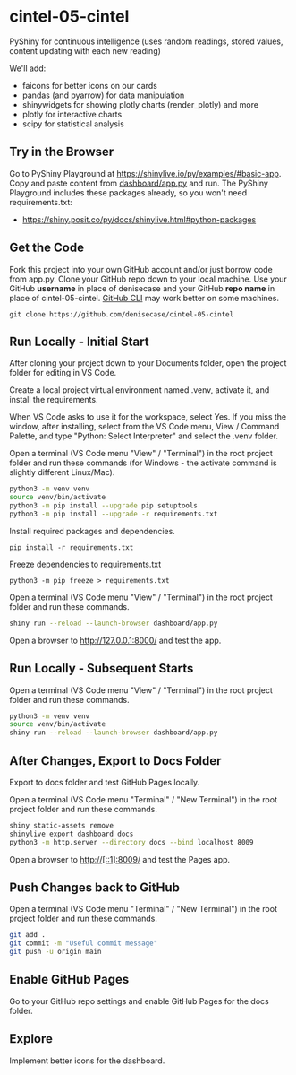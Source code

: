 # cintel-05-cintel

PyShiny for continuous intelligence (uses random readings, stored values, content updating with each new reading)

We'll add:

- faicons for better icons on our cards
- pandas (and pyarrow) for data manipulation
- shinywidgets for showing plotly charts (render_plotly) and more
- plotly for interactive charts
- scipy for statistical analysis

## Try in the Browser

Go to PyShiny Playground at <https://shinylive.io/py/examples/#basic-app>.
Copy and paste content from [dashboard/app.py](dashboard/app.py) and run.
The PyShiny Playground includes these packages already, so you won't need requirements.txt:

- <https://shiny.posit.co/py/docs/shinylive.html#python-packages>

## Get the Code

Fork this project into your own GitHub account and/or just borrow code from app.py.
Clone your GitHub repo down to your local machine.
Use your GitHub **username** in place of denisecase and your GitHub **repo name** in place of cintel-05-cintel.
[GitHub CLI](https://cli.github.com/) may work better on some machines.

```shell
git clone https://github.com/denisecase/cintel-05-cintel
```

## Run Locally - Initial Start

After cloning your project down to your Documents folder, open the project folder for editing in VS Code.

Create a local project virtual environment named .venv, activate it, and install the requirements.

When VS Code asks to use it for the workspace, select Yes.
If you miss the window, after installing, select from the VS Code menu, View / Command Palette, and type "Python: Select Interpreter" and select the .venv folder.

Open a terminal (VS Code menu "View" / "Terminal") in the root project folder and run these commands (for Windows - the activate command is slightly different Linux/Mac).

```zsh
python3 -m venv venv
source venv/bin/activate
python3 -m pip install --upgrade pip setuptools
python3 -m pip install --upgrade -r requirements.txt
```
Install required packages and dependencies. 
```
pip install -r requirements.txt
```
Freeze dependencies to requirements.txt  
```
python3 -m pip freeze > requirements.txt
```
Open a terminal (VS Code menu "View" / "Terminal") in the root project folder and run these commands.

```zsh
shiny run --reload --launch-browser dashboard/app.py
```


Open a browser to <http://127.0.0.1:8000/> and test the app.

## Run Locally - Subsequent Starts

Open a terminal (VS Code menu "View" / "Terminal") in the root project folder and run these commands.

```zsh
python3 -m venv venv
source venv/bin/activate
shiny run --reload --launch-browser dashboard/app.py
```

## After Changes, Export to Docs Folder

Export to docs folder and test GitHub Pages locally.

Open a terminal (VS Code menu "Terminal" / "New Terminal") in the root project folder and run these commands.

```zsh
shiny static-assets remove
shinylive export dashboard docs
python3 -m http.server --directory docs --bind localhost 8009
```

Open a browser to <http://[::1]:8009/> and test the Pages app.

## Push Changes back to GitHub

Open a terminal (VS Code menu "Terminal" / "New Terminal") in the root project folder and run these commands.

```zsh
git add .
git commit -m "Useful commit message"
git push -u origin main
```

## Enable GitHub Pages

Go to your GitHub repo settings and enable GitHub Pages for the docs folder.

## Explore

Implement better icons for the dashboard.
